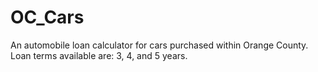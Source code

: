 # OC_Cars
An automobile loan calculator for cars purchased within Orange County. Loan terms available are: 3, 4, and 5 years.
